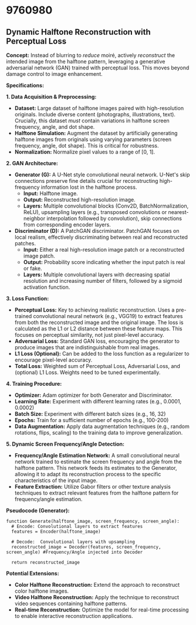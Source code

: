 # 9760980

## Dynamic Halftone Reconstruction with Perceptual Loss

**Concept:** Instead of blurring to *reduce* moiré, actively *reconstruct* the intended image from the halftone pattern, leveraging a generative adversarial network (GAN) trained with perceptual loss. This moves beyond damage control to image enhancement.

**Specifications:**

**1. Data Acquisition & Preprocessing:**

*   **Dataset:** Large dataset of halftone images paired with high-resolution originals. Include diverse content (photographs, illustrations, text).  Crucially, this dataset *must* contain variations in halftone screen frequency, angle, and dot shape.
*   **Halftone Simulation:** Augment the dataset by artificially generating halftone images from originals using varying parameters (screen frequency, angle, dot shape).  This is critical for robustness.
*   **Normalization:** Normalize pixel values to a range of [0, 1].

**2. GAN Architecture:**

*   **Generator (G):** A U-Net style convolutional neural network. U-Net's skip connections preserve fine details crucial for reconstructing high-frequency information lost in the halftone process.
    *   **Input:** Halftone image.
    *   **Output:** Reconstructed high-resolution image.
    *   **Layers:** Multiple convolutional blocks (Conv2D, BatchNormalization, ReLU), upsampling layers (e.g., transposed convolutions or nearest-neighbor interpolation followed by convolution), skip connections from corresponding encoder layers.
*   **Discriminator (D):** A PatchGAN discriminator. PatchGAN focuses on local realism, effectively discriminating between real and reconstructed patches.
    *   **Input:** Either a real high-resolution image patch or a reconstructed image patch.
    *   **Output:** Probability score indicating whether the input patch is real or fake.
    *   **Layers:** Multiple convolutional layers with decreasing spatial resolution and increasing number of filters, followed by a sigmoid activation function.

**3. Loss Function:**

*   **Perceptual Loss:**  Key to achieving realistic reconstruction.  Uses a pre-trained convolutional neural network (e.g., VGG19) to extract features from both the reconstructed image and the original image. The loss is calculated as the L1 or L2 distance between these feature maps. This focuses on perceptual similarity, not just pixel-level accuracy.
*   **Adversarial Loss:** Standard GAN loss, encouraging the generator to produce images that are indistinguishable from real images.
*   **L1 Loss (Optional):**  Can be added to the loss function as a regularizer to encourage pixel-level accuracy.
*   **Total Loss:**  Weighted sum of Perceptual Loss, Adversarial Loss, and (optional) L1 Loss. Weights need to be tuned experimentally.

**4. Training Procedure:**

*   **Optimizer:** Adam optimizer for both Generator and Discriminator.
*   **Learning Rate:** Experiment with different learning rates (e.g., 0.0001, 0.0002)
*   **Batch Size:** Experiment with different batch sizes (e.g., 16, 32)
*   **Epochs:** Train for a sufficient number of epochs (e.g., 100-200)
*   **Data Augmentation:** Apply data augmentation techniques (e.g., random rotations, flips, scaling) to the training data to improve generalization.

**5.  Dynamic Screen Frequency/Angle Detection:**

*   **Frequency/Angle Estimation Network:** A small convolutional neural network trained to estimate the screen frequency and angle from the halftone pattern. This network feeds its estimates to the Generator, allowing it to adapt its reconstruction process to the specific characteristics of the input image.
*   **Feature Extraction:**  Utilize Gabor filters or other texture analysis techniques to extract relevant features from the halftone pattern for frequency/angle estimation.

**Pseudocode (Generator):**

```
function Generate(halftone_image, screen_frequency, screen_angle):
  # Encode: Convolutional layers to extract features
  features = Encoder(halftone_image)

  # Decode:  Convolutional layers with upsampling
  reconstructed_image = Decoder(features, screen_frequency, screen_angle) #Frequency/Angle injected into Decoder

  return reconstructed_image
```

**Potential Extensions:**

*   **Color Halftone Reconstruction:** Extend the approach to reconstruct color halftone images.
*   **Video Halftone Reconstruction:** Apply the technique to reconstruct video sequences containing halftone patterns.
*   **Real-time Reconstruction:** Optimize the model for real-time processing to enable interactive reconstruction applications.